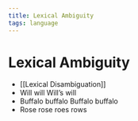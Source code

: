 ```yaml
---
title: Lexical Ambiguity
tags: language
---
```


# Lexical Ambiguity
- [[Lexical Disambiguation]]
- Will will Will’s will
- Buffalo buffalo Buffalo buffalo
- Rose rose roes rows




















































